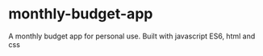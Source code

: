 # monthly-budget-app
A monthly budget app for personal use. Built with javascript ES6, html and css
